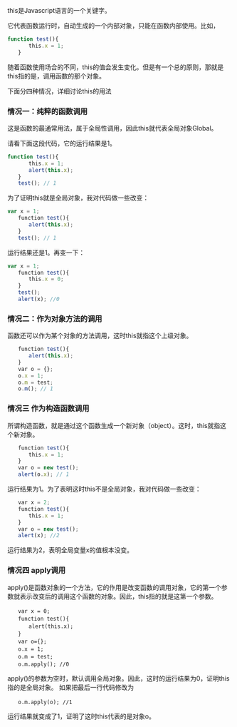 

this是Javascript语言的一个关键字。

它代表函数运行时，自动生成的一个内部对象，只能在函数内部使用。比如，

```js
function test(){
　　　　this.x = 1;
　　}
```

随着函数使用场合的不同，this的值会发生变化。但是有一个总的原则，那就是this指的是，调用函数的那个对象。

下面分四种情况，详细讨论this的用法


### 情况一：纯粹的函数调用

这是函数的最通常用法，属于全局性调用，因此this就代表全局对象Global。

请看下面这段代码，它的运行结果是1。

```js
function test(){
　　　　this.x = 1;
　　　　alert(this.x);
　　}
　　test(); // 1
```

为了证明this就是全局对象，我对代码做一些改变：

```js
var x = 1;
　　function test(){
　　　　alert(this.x);
　　}
　　test(); // 1
```

运行结果还是1。再变一下：

```js
var x = 1;
　　function test(){
　　　　this.x = 0;
　　}
　　test();
　　alert(x); //0
```


### 情况二：作为对象方法的调用

函数还可以作为某个对象的方法调用，这时this就指这个上级对象。

```js
　　function test(){
　　　　alert(this.x);
　　}
　　var o = {};
　　o.x = 1;
　　o.m = test;
　　o.m(); // 1
```

### 情况三 作为构造函数调用

所谓构造函数，就是通过这个函数生成一个新对象（object）。这时，this就指这个新对象。

```js
　　function test(){
　　　　this.x = 1;
　　}
　　var o = new test();
　　alert(o.x); // 1
```

运行结果为1。为了表明这时this不是全局对象，我对代码做一些改变：

```js
　　var x = 2;
　　function test(){
　　　　this.x = 1;
　　}
　　var o = new test();
　　alert(x); //2
```

运行结果为2，表明全局变量x的值根本没变。


### 情况四 apply调用

apply()是函数对象的一个方法，它的作用是改变函数的调用对象，它的第一个参数就表示改变后的调用这个函数的对象。因此，this指的就是这第一个参数。

```
　　var x = 0;
　　function test(){
　　　　alert(this.x);
　　}
　　var o={};
　　o.x = 1;
　　o.m = test;
　　o.m.apply(); //0
```

apply()的参数为空时，默认调用全局对象。因此，这时的运行结果为0，证明this指的是全局对象。
如果把最后一行代码修改为

```
　　o.m.apply(o); //1
```

运行结果就变成了1，证明了这时this代表的是对象o。
